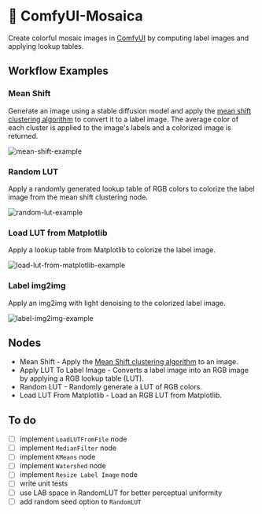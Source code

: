 # 🎨 ComfyUI-Mosaica

Create colorful mosaic images in [ComfyUI](https://github.com/comfyanonymous/ComfyUI) by computing label images and applying lookup tables.

## Workflow Examples

### Mean Shift

Generate an image using a stable diffusion model and apply the [mean shift clustering algorithm](https://scikit-learn.org/stable/modules/generated/sklearn.cluster.MeanShift.html) to convert it to a label image. The average color of each cluster is applied to the image's labels and a colorized image is returned.

![mean-shift-example](https://github.com/Mason-McGough/ComfyUI-Mosaica/blob/main/workflows/mean-shift-example.png)

### Random LUT

Apply a randomly generated lookup table of RGB colors to colorize the label image from the mean shift clustering node.

![random-lut-example](https://github.com/Mason-McGough/ComfyUI-Mosaica/blob/main/workflows/random-lut-example.png)

### Load LUT from Matplotlib

Apply a lookup table from Matplotlib to colorize the label image.

![load-lut-from-matplotlib-example](https://github.com/Mason-McGough/ComfyUI-Mosaica/blob/main/workflows/load-lut-from-matplotlib-example.png)

### Label img2img

Apply an img2img with light denoising to the colorized label image.

![label-img2img-example](https://github.com/Mason-McGough/ComfyUI-Mosaica/blob/main/workflows/label-img2img-example.png)

## Nodes

* Mean Shift - Apply the [Mean Shift clustering algorithm](https://scikit-learn.org/stable/modules/generated/sklearn.cluster.MeanShift.html) to an image.
* Apply LUT To Label Image - Converts a label image into an RGB image by applying a RGB lookup table (LUT).
* Random LUT - Randomly generate a LUT of RGB colors.
* Load LUT From Matplotlib - Load an RGB LUT from Matplotlib.

## To do

- [ ] implement `LoadLUTFromFile` node
- [ ] implement `MedianFilter` node
- [ ] implement `KMeans` node
- [ ] implement `Watershed` node
- [ ] implement `Resize Label Image` node
- [ ] write unit tests
- [ ] use LAB space in RandomLUT for better perceptual uniformity
- [ ] add random seed option to `RandomLUT`
